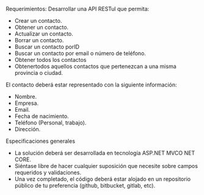 Requerimientos:
Desarrollar una API RESTul que permita:
- Crear un contacto.
- Obtener un contacto.
- Actualizar un contacto.
- Borrar un contacto.
- Buscar un contacto porID
- Buscar un contacto por email o número de teléfono.
- Obtener todos los contactos
- Obtenertodos aquellos contactos que pertenezcan a una misma provincia o ciudad.

El contacto deberá estar representado con la siguiente información:
- Nombre.
- Empresa.
- Email.
- Fecha de nacimiento.
- Teléfono (Personal, trabajo).
- Dirección.

Especificaciones generales
- La solución deberá ser desarrollada en tecnología ASP.NET MVCO NET CORE.
- Siéntase libre de hacer cualquier suposición que necesite sobre campos requeridos y validaciones.
- Una vez completado, el código deberá estar alojado en un repositorio público de tu preferencia (github, bitbucket, gitlab, etc).
